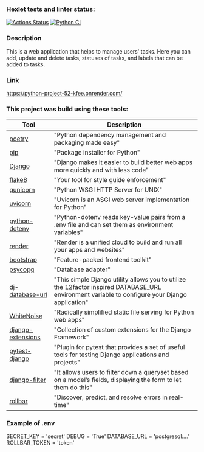 ### Hexlet tests and linter status:
[![Actions Status](https://github.com/lisa-gold/python-project-52/actions/workflows/hexlet-check.yml/badge.svg)](https://github.com/lisa-gold/python-project-52/actions)
[![Python CI](https://github.com/lisa-gold/python-project-52/actions/workflows/pyci.yml/badge.svg)](https://github.com/lisa-gold/python-project-52/actions/workflows/pyci.yml)


### Description
This is a web application that helps to manage users' tasks. Here you can add, update and delete tasks, statuses of tasks, and labels that can be added to tasks.

### Link 
https://python-project-52-kfee.onrender.com/

### This project was build using these tools:
| Tool                                                                        | Description                                             |
|-----------------------------------------------------------------------------|---------------------------------------------------------|
| [poetry](https://python-poetry.org/)                                        | "Python dependency management and packaging made easy"  |
| [pip](https://pypi.org/project/pip/)                                        | "Package installer for Python"                          |
| [Django](https://www.djangoproject.com/)                                    | "Django makes it easier to build better web apps more quickly and with less code" |
| [flake8](https://flake8.pycqa.org/)                                         | "Your tool for style guide enforcement" |
| [gunicorn](https://docs.gunicorn.org/en/stable/)                            | "Python WSGI HTTP Server for UNIX" |
| [uvicorn](https://www.uvicorn.org/)                                         | "Uvicorn is an ASGI web server implementation for Python" |
|[python-dotenv](https://pypi.org/project/python-dotenv/)                     | "Python-dotenv reads key-value pairs from a .env file and can set them as environment variables" |
|[render](https://docs.render.com/)                                           | "Render is a unified cloud to build and run all your apps and websites" |
|[bootstrap](https://getbootstrap.com/)                                       | "Feature-packed frontend toolkit" |
|[psycopg](https://www.psycopg.org/docs/index.html)                           | "Database adapter" |
|[dj-database-url](https://pypi.org/project/dj-database-url/)                 | "This simple Django utility allows you to utilize the 12factor inspired DATABASE_URL environment variable to configure your Django application" |
|[WhiteNoise](https://whitenoise.readthedocs.io/en/stable/index.html)         | "Radically simplified static file serving for Python web apps" |
|[django-extensions](https://django-extensions.readthedocs.io/en/latest/)     | "Collection of custom extensions for the Django Framework" |
|[pytest-django](https://pytest-django.readthedocs.io/en/latest/)             | "Plugin for pytest that provides a set of useful tools for testing Django applications and projects" |
|[django-filter](https://django-filter.readthedocs.io/en/stable/)             | "It allows users to filter down a queryset based on a model’s fields, displaying the form to let them do this" |
|[rollbar](https://rollbar.com/lizik.gold/)                                   | "Discover, predict, and resolve errors in real-time" |

### Example of .env
SECRET_KEY = 'secret'
DEBUG = 'True'
DATABASE_URL = 'postgresql:...'
ROLLBAR_TOKEN = 'token'
